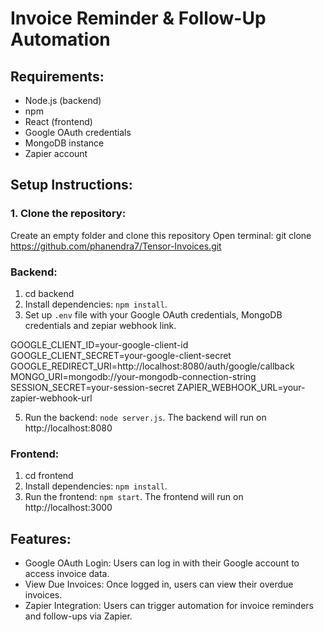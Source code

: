 # Invoice Reminder & Follow-Up Automation

## Requirements:
- Node.js (backend)
- npm 
- React (frontend)
- Google OAuth credentials
- MongoDB instance
- Zapier account


## Setup Instructions:

### 1. Clone the repository:
Create an empty folder and clone this repository
Open terminal:
git clone https://github.com/phanendra7/Tensor-Invoices.git


### Backend:
1. cd backend
2. Install dependencies: `npm install`.
3. Set up `.env` file with your Google OAuth credentials, MongoDB credentials and zepiar webhook link.

GOOGLE_CLIENT_ID=your-google-client-id
GOOGLE_CLIENT_SECRET=your-google-client-secret
GOOGLE_REDIRECT_URI=http://localhost:8080/auth/google/callback
MONGO_URI=mongodb://your-mongodb-connection-string
SESSION_SECRET=your-session-secret
ZAPIER_WEBHOOK_URL=your-zapier-webhook-url


5. Run the backend: `node server.js`.
The backend will run on http://localhost:8080

### Frontend:
1. cd frontend
2. Install dependencies: `npm install`.
3. Run the frontend: `npm start`.
The frontend will run on http://localhost:3000

## Features:
- Google OAuth Login: Users can log in with their Google account to access invoice data.
- View Due Invoices: Once logged in, users can view their overdue invoices.
- Zapier Integration: Users can trigger automation for invoice reminders and follow-ups via Zapier.

